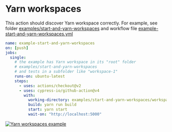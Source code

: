 # Yarn workspaces

This action should discover Yarn workspace correctly. For example, see folder [examples/start-and-yarn-workspaces](https://github.com/cypress-io/github-action/tree/master/examples/start-and-yarn-workspaces) and workflow file [example-start-and-yarn-workspaces.yml](https://github.com/cypress-io/github-action/blob/master/.github/workflows/example-start-and-yarn-workspaces.yml)

```yaml
name: example-start-and-yarn-workspaces
on: [push]
jobs:
  single:
    # the example has Yarn workspace in its "root" folder
    # examples/start-and-yarn-workspaces
    # and tests in a subfolder like "workspace-1"
    runs-on: ubuntu-latest
    steps:
      - uses: actions/checkout@v2
      - uses: cypress-io/github-action@v4
        with:
          working-directory: examples/start-and-yarn-workspaces/workspace-1
          build: yarn run build
          start: yarn start
          wait-on: "http://localhost:5000"
```

[![Yarn workspaces example](https://github.com/cypress-io/github-action/workflows/example-start-and-yarn-workspaces/badge.svg?branch=master)](https://github.com/cypress-io/github-action/blob/master/.github/workflows/example-start-and-yarn-workspaces.yml)
